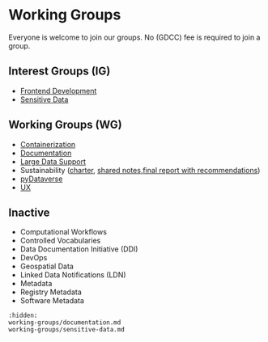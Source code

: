 # Working Groups

Everyone is welcome to join our groups. No (GDCC) fee is required to join a group.

## Interest Groups (IG)
- [Frontend Development](https://ui.gdcc.io)
- [Sensitive Data](working-groups/sensitive-data)

## Working Groups (WG)
- [Containerization](https://ct.gdcc.io)
- [Documentation](working-groups/documentation)
- [Large Data Support](https://dataverse.zulipchat.com/#narrow/stream/432390-large-data)
- Sustainability ([charter](https://docs.google.com/document/d/17zp7hBy4OeprpZ4cL2YwuhpRL9li-7j_OCjYE0MYC1k/edit?usp=sharing), [shared notes](https://docs.google.com/document/d/1uBCeLOkHuW0BHMdMbAT3zh8gsaPFWHR1NCTVAR7Xh_A/edit?usp=sharing),[final report with recommendations](https://doi.org/10.5281/zenodo.13981770))
- [pyDataverse](https://py.gdcc.io)
- [UX](https://docs.google.com/document/d/1Y9-8N_7Ssl9EDk7M1KEzu41tu-hc60XWS6aglDG1_X0/edit?usp=sharing)

## Inactive
- Computational Workflows
- Controlled Vocabularies
- Data Documentation Initiative (DDI)
- DevOps
- Geospatial Data
- Linked Data Notifications (LDN)
- Metadata
- Registry Metadata
- Software Metadata

```{toctree}
:hidden:
working-groups/documentation.md
working-groups/sensitive-data.md
```
